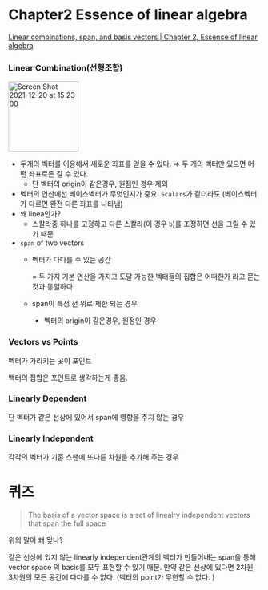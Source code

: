 # Chapter2 Essence of linear algebra
[Linear combinations, span, and basis vectors | Chapter 2, Essence of linear algebra](https://www.youtube.com/watch?v=k7RM-ot2NWY&list=PLZHQObOWTQDPD3MizzM2xVFitgF8hE_ab&index=2)

### Linear Combination(선형조합)
<img width="140" alt="Screen Shot 2021-12-20 at 15 23 00" src="https://user-images.githubusercontent.com/34529917/146721168-d7b09913-e8b4-4a66-9851-5532eec402dd.png">

- 두개의 벡터를 이용해서 새로운 좌표를 얻을 수 있다. ⇒ 두 개의 벡터만 있으면 어떤 좌표로든 갈 수 있다.
    - 단 벡터의 origin이 같은경우, 원점인 경우 제외
- 벡터의 연산에선 베이스벡터가 무엇인지가 중요. `Scalars`가 같더라도 (베이스벡터가 다르면 완전 다른 좌표를 나타냄)
- 왜 linea인가?
    - 스칼라중 하나를 고정하고 다른 스칼라(이 경우 `b`)를 조정하면 선을 그릴 수 있기 때문
- `span` of two vectors
    - 벡터가 다다를 수 있는 공간
        
        = 두 가지 기본 연산을 가지고 도달 가능한 벡터들의 집합은 어떠한가 라고 묻는 것과 동일하다 
        
    - span이 특정 선 위로 제한 되는 경우
        - 벡터의 origin이 같은경우, 원점인 경우

### Vectors vs Points

벡터가 가리키는 곳이 포인트 

백터의 집합은 포인트로 생각하는게 좋음.

### Linearly Dependent

단 벡터가 같은 선상에 있어서 span에 영향을 주지 않는 경우

### Linearly Independent

각각의 벡터가 기존 스팬에 또다른 차원을 추가해 주는 경우

# 퀴즈

> The basis of a vector space is a set of linealry independent vectors that span the full space
> 

위의 말이 왜 맞나?

같은 선상에 있지 않는 linearly independent관계의 벡터가 만들어내는 span을 통해 vector space 의 basis를 모두 표현할 수 있기 때문. 만약 같은 선상에 있다면 2차원, 3차원의 모든 공간에 다다를 수 없다. (벡터의 point가 무한할 수 없다. )
